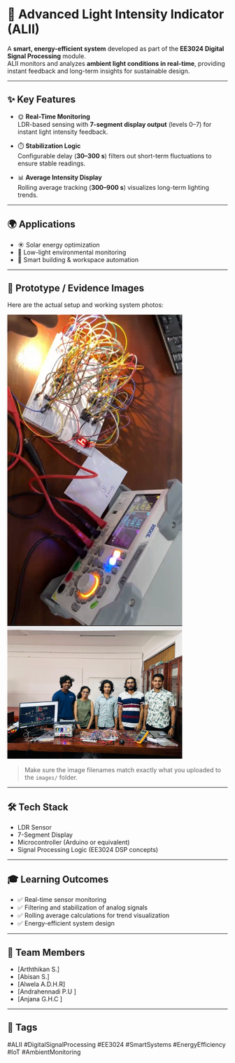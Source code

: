 # 🌟 Advanced Light Intensity Indicator (ALII)

A **smart, energy-efficient system** developed as part of the **EE3024 Digital Signal Processing** module.  
ALII monitors and analyzes **ambient light conditions in real-time**, providing instant feedback and long-term insights for sustainable design.

---

## ✨ Key Features

- 🌞 **Real-Time Monitoring**  
  LDR-based sensing with **7-segment display output** (levels 0–7) for instant light intensity feedback.

- ⏱️ **Stabilization Logic**  
  Configurable delay (**30–300 s**) filters out short-term fluctuations to ensure stable readings.

- 📊 **Average Intensity Display**  
  Rolling average tracking (**300–900 s**) visualizes long-term lighting trends.

---

## 🌍 Applications

- ☀️ Solar energy optimization  
- 🌙 Low-light environmental monitoring  
- 🏢 Smart building & workspace automation  

---

## 📸 Prototype / Evidence Images

Here are the actual setup and working system photos:

<img src="images/01.jpg" alt="ALII Prototype 1" width="400"/>
<img src="images/02.jpg" alt="ALII Prototype 2" width="400"/> 

> Make sure the image filenames match exactly what you uploaded to the `images/` folder.

---

## 🛠️ Tech Stack

- LDR Sensor  
- 7-Segment Display  
- Microcontroller (Arduino or equivalent)  
- Signal Processing Logic (EE3024 DSP concepts)  

---

## 🎓 Learning Outcomes

- ✅ Real-time sensor monitoring  
- ✅ Filtering and stabilization of analog signals  
- ✅ Rolling average calculations for trend visualization  
- ✅ Energy-efficient system design  

---

## 👥 Team Members

- [Arththikan S.]  
- [Abisan S.]
- [Alwela A.D.H.R]
- [Andrahennadi P.U ]
- [Anjana G.H.C ]

---

## 🔖 Tags

#ALII #DigitalSignalProcessing #EE3024 #SmartSystems #EnergyEfficiency #IoT #AmbientMonitoring
